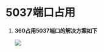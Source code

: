 # **5037端口占用**

1. **360占用5037端口的解决方案如下**

	![](https://imgconvert.csdnimg.cn/aHR0cDovL2ltZy5ibG9nLmNzZG4ubmV0LzIwMTcwODI0MDkzODQ0NjQ0)